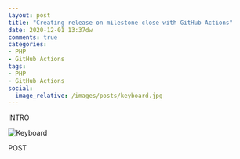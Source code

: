 ```yaml
---
layout: post
title: "Creating release on milestone close with GitHub Actions"
date: 2020-12-01 13:37dw
comments: true
categories:
- PHP
- GitHub Actions
tags:
- PHP
- GitHub Actions
social:
  image_relative: /images/posts/keyboard.jpg
---
```


INTRO

![Keyboard](/images/posts/keyboard.jpg)

<!-- More -->

POST
